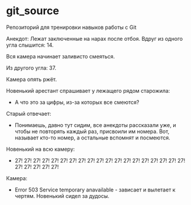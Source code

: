 # git_source

Репозиторий для тренировки навыков работы с Git

Анекдот: Лежат заключенные на нарах после отбоя. Вдруг из одного угла слышится: 14.

Вся камера начинает заливисто смеяться.

Из другого угла: 37.

Камера опять ржёт.

Новенький арестант спрашивает у лежащего рядом старожила:

- А что это за цифры, из-за которых все смеются?

Старый отвечает: 

- Понимаешь, давно тут сидим, все анекдоты рассказали уже, и чтобы не повторять каждый раз, присвоили им номера.
Вот, называет кто-то номер, а остальные вспомнят и посмеются.

Новенький на всю камеру:

- 27! 27! 27! 27! 27! 27! 27! 27! 27! 27! 27! 27! 27! 27! 27! 27! 27! 27! 27! 27! 27! 27! 27! 27!


Камера:


- Error 503 Service temporary anavailable - зависает и вылетает к чертям. Новенький сидел за дудосы.

